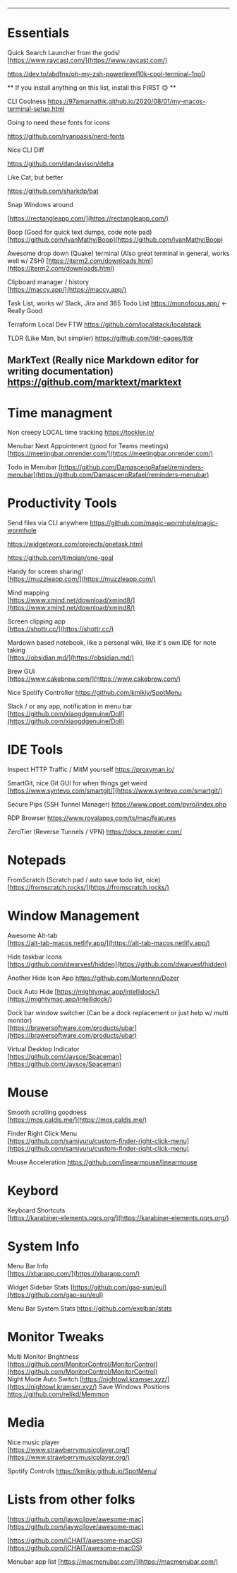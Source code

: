 ---------------------------------------------------------------------------------------------------------
# Essentials

Quick Search Launcher from the gods!  
[https://www.raycast.com/](https://www.raycast.com/)

https://dev.to/abdfnx/oh-my-zsh-powerlevel10k-cool-terminal-1no0

** If you install anything on this list, install this FIRST 😊 **

CLI Coolness
https://97amarnathk.github.io/2020/08/01/my-macos-terminal-setup.html

Going to need these fonts for icons

https://github.com/ryanoasis/nerd-fonts

Nice CLI Diff

https://github.com/dandavison/delta

Like Cat, but better

https://github.com/sharkdp/bat

Snap Windows around

[https://rectangleapp.com/](https://rectangleapp.com/) 

Boop (Good for quick text dumps, code note pad)
[https://github.com/IvanMathy/Boop](https://github.com/IvanMathy/Boop)

Awesome drop down (Quake) terminal (Also great terminal in general, works well w/ ZSH)
[https://iterm2.com/downloads.html](https://iterm2.com/downloads.html)  

Clipboard manager / history  
[https://maccy.app/](https://maccy.app/) 

Task List, works w/ Slack, Jira and 365 Todo List
https://monofocus.app/ <- Really Good

Terraform Local Dev FTW
https://github.com/localstack/localstack

TLDR (Like Man, but simplier)
https://github.com/tldr-pages/tldr

MarkText (Really nice Markdown editor for writing documentation)
https://github.com/marktext/marktext
---------------------------------------------------------------------------------------------------------

# Time managment
Non creepy LOCAL time tracking
https://tockler.io/

Menubar Next Appointment (good for Teams meetings)
[https://meetingbar.onrender.com/](https://meetingbar.onrender.com/)

Todo in Menubar
[https://github.com/DamascenoRafael/reminders-menubar](https://github.com/DamascenoRafael/reminders-menubar)

# Productivity Tools

Send files via CLI anywhere
https://github.com/magic-wormhole/magic-wormhole

https://widgetworx.com/projects/onetask.html

https://github.com/timqian/one-goal

Handy for screen sharing!  
[https://muzzleapp.com/](https://muzzleapp.com/)  

Mind mapping  
[https://www.xmind.net/download/xmind8/](https://www.xmind.net/download/xmind8/)  

Screen clipping app  
[https://shottr.cc/](https://shottr.cc/)  

Mardown based notebook, like a personal wiki, like it's own IDE for note taking  
[https://obsidian.md/](https://obsidian.md/)  

Brew GUI  
[https://www.cakebrew.com/](https://www.cakebrew.com/)  

Nice Spotify Controller
https://github.com/kmikiy/SpotMenu

Slack / or any app, notification in menu bar  
[https://github.com/xiaogdgenuine/Doll](https://github.com/xiaogdgenuine/Doll)  

# IDE Tools 

Inspect HTTP Traffic / MitM yourself
https://proxyman.io/

SmartGit, nice Git GUI for when things get weird
[https://www.syntevo.com/smartgit/](https://www.syntevo.com/smartgit/)

Secure Pips (SSH Tunnel Manager)
https://www.opoet.com/pyro/index.php

RDP Browser
https://www.royalapps.com/ts/mac/features

ZeroTier (Reverse Tunnels / VPN)
https://docs.zerotier.com/

# Notepads

FromScratch (Scratch pad / auto save todo list, nice)
[https://fromscratch.rocks/](https://fromscratch.rocks/)

# Window Management

Awesome Alt-tab  
[https://alt-tab-macos.netlify.app/](https://alt-tab-macos.netlify.app/)  

Hide taskbar Icons  
[https://github.com/dwarvesf/hidden](https://github.com/dwarvesf/hidden)  

Another Hide Icon App
https://github.com/Mortennn/Dozer

Dock Auto Hide
[https://mightymac.app/intellidock/](https://mightymac.app/intellidock/)

Dock bar window switcher (Can be a dock replacement or just help w/ multi monitor)  
[https://brawersoftware.com/products/ubar](https://brawersoftware.com/products/ubar)  

Virtual Desktop Indicator  
[https://github.com/Jaysce/Spaceman](https://github.com/Jaysce/Spaceman)  

# Mouse

Smooth scrolling goodness  
[https://mos.caldis.me/](https://mos.caldis.me/) 

Finder Right Click Menu  
[https://github.com/samiyuru/custom-finder-right-click-menu](https://github.com/samiyuru/custom-finder-right-click-menu)  

Mouse Acceleration
https://github.com/linearmouse/linearmouse

# Keybord

Keyboard Shortcuts  
[https://karabiner-elements.pqrs.org/](https://karabiner-elements.pqrs.org/)   

# System Info

Menu Bar Info  
[https://xbarapp.com/](https://xbarapp.com/)

Widget Sidebar Stats
[https://github.com/gao-sun/eul](https://github.com/gao-sun/eul)

Menu Bar System Stats
https://github.com/exelban/stats

# Monitor Tweaks

Multi Monitor Brightness  
[https://github.com/MonitorControl/MonitorControl](https://github.com/MonitorControl/MonitorControl)  
Night Mode Auto Switch
[https://nightowl.kramser.xyz/](https://nightowl.kramser.xyz/)
Save Windows Positions
https://github.com/relikd/Memmon

# Media

Nice music player  
[https://www.strawberrymusicplayer.org/](https://www.strawberrymusicplayer.org/)  

Spotify Controls
https://kmikiy.github.io/SpotMenu/

# Lists from other folks  

[https://github.com/jaywcjlove/awesome-mac](https://github.com/jaywcjlove/awesome-mac)  

[https://github.com/iCHAIT/awesome-macOS](https://github.com/iCHAIT/awesome-macOS)

Menubar app list
[https://macmenubar.com/](https://macmenubar.com/)
